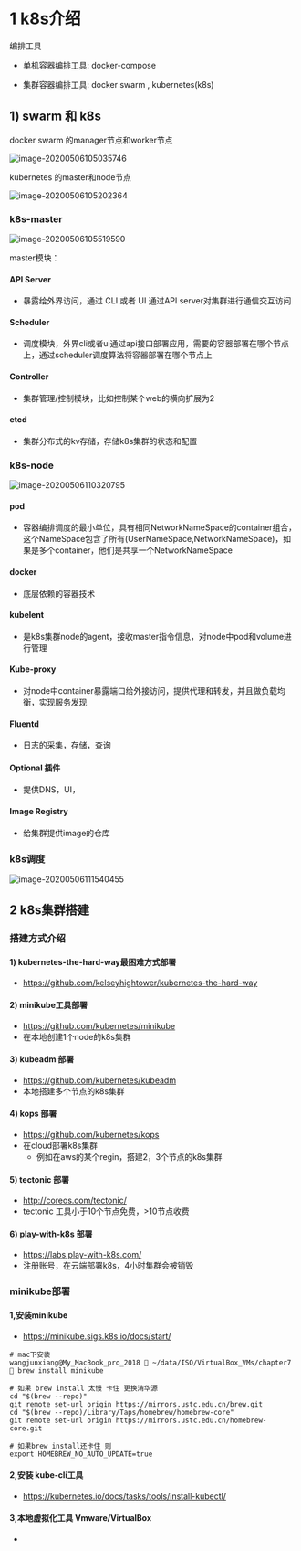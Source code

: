 # 1 k8s介绍

编排工具

+ 单机容器编排工具: docker-compose

+ 集群容器编排工具: docker swarm , kubernetes(k8s)



## 1) swarm 和 k8s

docker swarm 的manager节点和worker节点

<img src="https://images.gitee.com/uploads/images/2020/0506/153410_704cebd7_7530643.png" alt="image-20200506105035746" style="zoom:100%;" />



kubernetes 的master和node节点

<img src="https://images.gitee.com/uploads/images/2020/0506/153422_f4218af2_7530643.png" alt="image-20200506105202364" style="zoom:100%;" />





### k8s-master

<img src="https://images.gitee.com/uploads/images/2020/0506/153432_532b6bff_7530643.png" alt="image-20200506105519590" style="zoom:100%;" />



master模块：

#### API Server

+ 暴露给外界访问，通过 CLI 或者 UI 通过API server对集群进行通信交互访问

#### Scheduler

+ 调度模块，外界cli或者ui通过api接口部署应用，需要的容器部署在哪个节点上，通过scheduler调度算法将容器部署在哪个节点上

#### Controller

+ 集群管理/控制模块，比如控制某个web的横向扩展为2

#### etcd

+ 集群分布式的kv存储，存储k8s集群的状态和配置



### k8s-node

<img src="https://images.gitee.com/uploads/images/2020/0506/153442_2a3174f4_7530643.png" alt="image-20200506110320795" style="zoom:100%;" />



#### pod

+ 容器编排调度的最小单位，具有相同NetworkNameSpace的container组合，这个NameSpace包含了所有(UserNameSpace,NetworkNameSpace)，如果是多个container，他们是共享一个NetworkNameSpace

#### docker

+  底层依赖的容器技术

#### kubelent

+ 是k8s集群node的agent，接收master指令信息，对node中pod和volume进行管理

#### Kube-proxy

+ 对node中container暴露端口给外接访问，提供代理和转发，并且做负载均衡，实现服务发现

#### Fluentd

+ 日志的采集，存储，查询

#### Optional 插件

+ 提供DNS，UI，

#### Image Registry

+ 给集群提供image的仓库



### k8s调度

<img src="https://images.gitee.com/uploads/images/2020/0506/153451_893564e9_7530643.png" alt="image-20200506111540455" style="zoom:100%;" />





## 2 k8s集群搭建

### 搭建方式介绍

#### 1) kubernetes-the-hard-way最困难方式部署

  + https://github.com/kelseyhightower/kubernetes-the-hard-way

#### 2) minikube工具部署

  + https://github.com/kubernetes/minikube
  + 在本地创建1个node的k8s集群

#### 3) kubeadm 部署

  + https://github.com/kubernetes/kubeadm
  + 本地搭建多个节点的k8s集群

#### 4) kops 部署

  + https://github.com/kubernetes/kops
  + 在cloud部署k8s集群
    + 例如在aws的某个regin，搭建2，3个节点的k8s集群

#### 5) tectonic 部署

  + http://coreos.com/tectonic/
  + tectonic 工具小于10个节点免费，>10节点收费

#### 6) play-with-k8s 部署

  + https://labs.play-with-k8s.com/
  + 注册账号，在云端部署k8s，4小时集群会被销毁



### minikube部署

#### 1,安装minikube

+ https://minikube.sigs.k8s.io/docs/start/

```shell
# mac下安装
wangjunxiang@My_MacBook_pro_2018  ~/data/ISO/VirtualBox_VMs/chapter7  brew install minikube

# 如果 brew install 太慢 卡住 更换清华源
cd "$(brew --repo)"
git remote set-url origin https://mirrors.ustc.edu.cn/brew.git
cd "$(brew --repo)/Library/Taps/homebrew/homebrew-core"
git remote set-url origin https://mirrors.ustc.edu.cn/homebrew-core.git

# 如果brew install还卡住 则
export HOMEBREW_NO_AUTO_UPDATE=true
```



#### 2,安装 kube-cli工具

+ https://kubernetes.io/docs/tasks/tools/install-kubectl/

#### 3,本地虚拟化工具 Vmware/VirtualBox

+ 

























